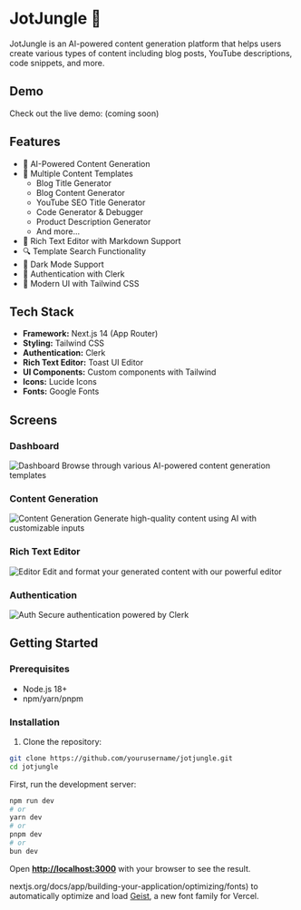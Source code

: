 # JotJungle 🌳

JotJungle is an AI-powered content generation platform that helps users create various types of content including blog posts, YouTube descriptions, code snippets, and more.

## Demo
Check out the live demo: (coming soon)

## Features

- 🤖 AI-Powered Content Generation
- 📝 Multiple Content Templates
  - Blog Title Generator
  - Blog Content Generator
  - YouTube SEO Title Generator
  - Code Generator & Debugger
  - Product Description Generator
  - And more...
- 🎨 Rich Text Editor with Markdown Support
- 🔍 Template Search Functionality
- 🌙 Dark Mode Support
- 🔐 Authentication with Clerk
- 💅 Modern UI with Tailwind CSS

## Tech Stack

- **Framework:** Next.js 14 (App Router)
- **Styling:** Tailwind CSS
- **Authentication:** Clerk
- **Rich Text Editor:** Toast UI Editor
- **UI Components:** Custom components with Tailwind
- **Icons:** Lucide Icons
- **Fonts:** Google Fonts

## Screens

### Dashboard
![Dashboard](https://placehold.co/600x400?text=JotJungle+Dashboard)
Browse through various AI-powered content generation templates

### Content Generation
![Content Generation](https://placehold.co/600x400?text=Content+Generation)
Generate high-quality content using AI with customizable inputs

### Rich Text Editor
![Editor](https://placehold.co/600x400?text=Rich+Text+Editor)
Edit and format your generated content with our powerful editor

### Authentication
![Auth](https://placehold.co/600x400?text=Authentication)
Secure authentication powered by Clerk

## Getting Started

### Prerequisites

- Node.js 18+ 
- npm/yarn/pnpm

### Installation

1. Clone the repository:
```bash
git clone https://github.com/yourusername/jotjungle.git
cd jotjungle
```

First, run the development server:

```bash
npm run dev
# or
yarn dev
# or
pnpm dev
# or
bun dev
```

Open **[http://localhost:3000](http://localhost:3000)** with your browser to see the result.


nextjs.org/docs/app/building-your-application/optimizing/fonts) to automatically optimize and load [Geist](https://vercel.com/font), a new font family for Vercel.

